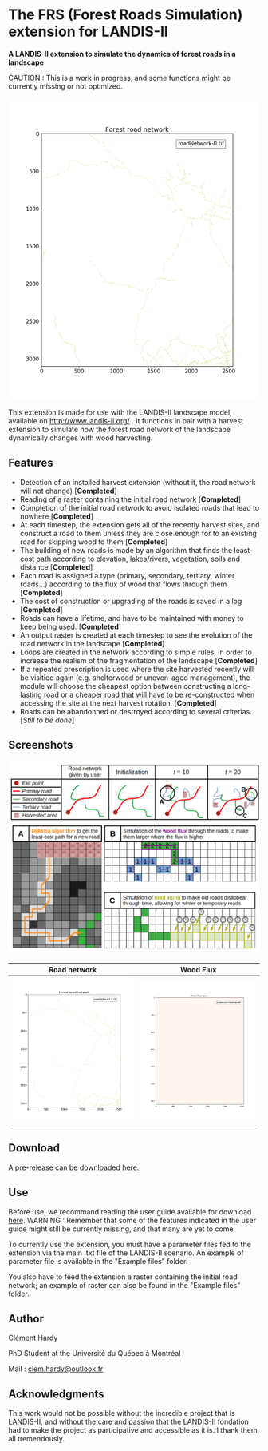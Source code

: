 # The FRS (Forest Roads Simulation) extension for LANDIS-II
**A LANDIS-II extension to simulate the dynamics of forest roads in a landscape**

CAUTION : This is a work in progress, and some functions might be currently missing or not optimized.

![](screenshots/PythonAnimation_Road_network_output.gif)

This extension is made for use with the LANDIS-II landscape model, available on http://www.landis-ii.org/ .
It functions in pair with a harvest extension to simulate how the forest road network of the landscape dynamically changes with wood harvesting.

## Features
- Detection of an installed harvest extension (without it, the road network will not change) [**Completed**]
- Reading of a raster containing the initial road network [**Completed**]
- Completion of the initial road network to avoid isolated roads that lead to nowhere [**Completed**]
- At each timestep, the extension gets all of the recently harvest sites, and construct a road to them unless they are close enough for to an existing road for skipping wood to them [**Completed**]
- The building of new roads is made by an algorithm that finds the least-cost path according to elevation, lakes/rivers, vegetation, soils and distance [**Completed**]
- Each road is assigned a type (primary, secondary, tertiary, winter roads...) according to the flux of wood that flows through them [**Completed**]
- The cost of construction or upgrading of the roads is saved in a log [**Completed**]
- Roads can have a lifetime, and have to be maintained with money to keep being used. [**Completed**]
- An output raster is created at each timestep to see the evolution of the road network in the landscape [**Completed**]
- Loops are created in the network according to simple rules, in order to increase the realism of the fragmentation of the landscape [**Completed**]
- If a repeated prescription is used where the site harvested recently will be visitied again (e.g. shelterwood or uneven-aged management), the module will choose the cheapest option between constructing a long-lasting road or a cheaper road that will have to be re-constructed when accessing the site at the next harvest rotation. [**Completed**]
- Roads can be abandonned or destroyed according to several criterias.[*Still to be done*]

## Screenshots

![Evolution of the forest road network throught the simulation](screenshots/EvolutionOfNetwork.png)

Road network            |  Wood Flux
:-------------------------------------------------------:|:----------------------------------------------------:
![](screenshots/PythonAnimation_Road_network_output.gif) |![](screenshots/PythonAnimation_Wood_Flux_output.gif)

 
## Download
 
A pre-release can be downloaded [here](https://github.com/Klemet/LANDIS-II-Forest-Roads-Extension/releases/download/0.96/LANDIS-II-V7.Forest.Road.Simulation.Extension.0.96-setup.exe ).

## Use

Before use, we recommand reading the user guide available for download [here](https://github.com/Klemet/LANDIS-II-Forest-Roads-Extension/blob/master/LANDIS-II%20Forest%20Roads%20Simulation%20v0.9%20User%20Guide.pdf). WARNING : Remember that some of the features indicated in the user guide might still be currently missing, and that many are yet to come.

To currently use the extension, you must have a parameter files fed to the extension via the main .txt file of the LANDIS-II scenario.
An example of parameter file is available in the "Example files" folder.

You also have to feed the extension a raster containing the initial road network; an example of raster can also be found in the "Example files" folder.
 
## Author

Clément Hardy

PhD Student at the Université du Québec à Montréal

Mail : clem.hardy@outlook.fr

## Acknowledgments

This work would not be possible without the incredible project that is LANDIS-II, and without the care and passion that the LANDIS-II fondation had to make the project as participative and accessible as it is. I thank them all tremendously.


